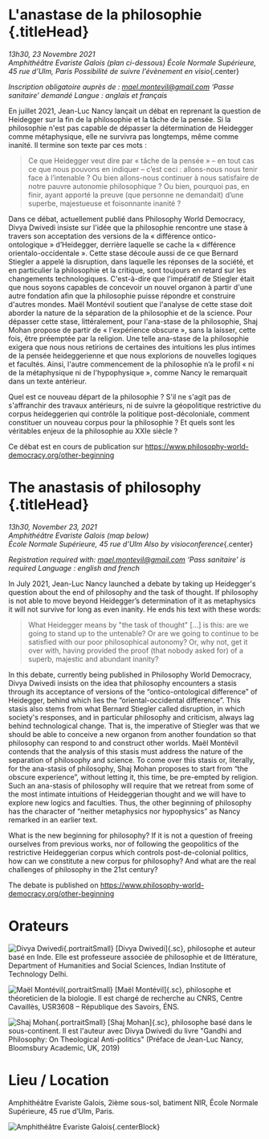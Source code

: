  
# L'anastase de la philosophie {.titleHead}

*13h30, 23 Novembre 2021*  
*Amphithéâtre Evariste Galois (plan ci-dessous)* 
*École Normale Supérieure, 45 rue d’Ulm, Paris* 
*Possibilité de suivre l'évènement en visio*{.center}

*Inscription obligatoire auprès de : mael.montevil@gmail.com*
*‘Passe sanitaire’ demandé*
*Langue : anglais et français*

En juillet 2021, Jean-Luc Nancy lançait un débat en reprenant la question de Heidegger sur la fin de la philosophie et la tâche de la pensée. Si la philosophie n'est pas capable de dépasser la détermination de Heidegger comme métaphysique, elle ne survivra pas longtemps, même comme inanité. Il termine son texte par ces mots :

> Ce que Heidegger veut dire par « tâche de la pensée » – en tout cas ce que nous pouvons en indiquer – c’est ceci : allons-nous nous tenir face à l’intenable ? Ou bien allons-nous continuer à nous satisfaire de notre pauvre autonomie philosophique ? Ou bien, pourquoi pas, en finir, ayant apporté la preuve (que personne ne demandait) d’une superbe, majestueuse et foisonnante inanité ? 

Dans ce débat, actuellement publié dans Philosophy World Democracy, Divya Dwivedi insiste sur l'idée que la philosophie rencontre une stase à travers son acceptation des versions de la « différence ontico-ontologique » d’Heidegger, derrière laquelle se cache la « différence orientalo-occidentale ». Cette stase découle aussi de ce que Bernard Stiegler a appelé la disruption, dans laquelle les réponses de la société, et en particulier la philosophie et la critique, sont toujours en retard sur les changements technologiques. C'est-à-dire que l'impératif de Stiegler était que nous soyons capables de concevoir un nouvel organon à partir d'une autre fondation afin que la philosophie puisse répondre et construire d'autres mondes. Maël Montévil soutient que l'analyse de cette stase doit aborder la nature de la séparation de la philosophie et de la science. Pour dépasser cette stase, littéralement, pour l'ana-stase de la philosophie, Shaj Mohan propose de partir de « l'expérience obscure », sans la laisser, cette fois, être préemptée par la religion. Une telle ana-stase de la philosophie exigera que nous nous retirions de certaines des intuitions les plus intimes de la pensée heideggerienne et que nous explorions de nouvelles logiques et facultés. Ainsi, l'autre commencement de la philosophie n’a le profil « ni de la métaphysique ni de l'hypophysique », comme Nancy le remarquait dans un texte antérieur. 

Quel est ce nouveau départ de la philosophie ? S'il ne s'agit pas de s'affranchir des travaux antérieurs, ni de suivre la géopolitique restrictive du corpus heideggerien qui contrôle la politique post-décoloniale, comment constituer un nouveau corpus pour la philosophie ? Et quels sont les véritables enjeux de la philosophie au XXIe siècle ?

Ce débat est en cours de publication sur  https://www.philosophy-world-democracy.org/other-beginning


# The anastasis of philosophy  {.titleHead}

*13h30, November 23, 2021*  
*Amphithéâtre Evariste Galois (map below)*  
*École Normale Supérieure, 45 rue d’Ulm*
*Also by visioconference*{.center}

*Registration required with: mael.montevil@gmail.com*
*‘Pass sanitaire’ is required*
*Language : english and french*

In July 2021, Jean-Luc Nancy launched a debate by taking up Heidegger's question about the end of philosophy and the task of thought. If philosophy is not able to move beyond Heidegger’s determination of it as metaphysics it will not survive for long as even inanity. He ends his text with these words:

> What Heidegger means by "the task of thought" [...] is this: are we going to stand up to the untenable?  Or are we going to continue to be satisfied with our poor philosophical autonomy? Or, why not, get it over with, having provided the proof (that nobody asked for) of a superb, majestic and abundant inanity? 

In this debate, currently being published in Philosophy World Democracy, Divya Dwivedi insists on the idea that philosophy encounters a stasis through its acceptance of versions of the “ontico-ontological difference” of Heidegger, behind which lies the “oriental-occidental difference”. This stasis also stems from what Bernard Stiegler called disruption, in which society's responses, and in particular philosophy and criticism, always lag behind technological change. That is, the imperative of Stiegler was that we should be able to conceive a new organon from another foundation so that philosophy can respond to and construct other worlds. Maël Montévil contends that the analysis of this stasis must address the nature of the separation of philosophy and science. To come over this stasis or, literally, for the ana-stasis of philosophy, Shaj Mohan proposes to start from “the obscure experience”, without letting it, this time, be pre-empted by religion. Such an ana-stasis of philosophy will require that we retreat from some of the most intimate intuitions of Heideggerian thought and we will have to explore new logics and faculties. Thus, the other beginning of philosophy has the character of “neither metaphysics nor hypophysics” as Nancy remarked in an earlier text. 

What is the new beginning for philosophy? If it is not a question of freeing ourselves from previous works, nor of following the geopolitics of the restrictive Heideggerian corpus which controls post-de-colonial politics, how can we constitute a new corpus for philosophy? And what are the real challenges of philosophy in the 21st century? 

The debate is published on https://www.philosophy-world-democracy.org/other-beginning

# Orateurs
               
               
![Divya Dwivedi](/assets/avatars/d-dwivedi.jpg){.portraitSmall} [Divya Dwivedi]{.sc}, philosophe et auteur basé en Inde. Elle est professeure associée de philosophie et de littérature, Department of Humanities and Social Sciences, Indian Institute of Technology Delhi. 



       
![Maël Montévil](/assets/avatars/m-montevil.jpg){.portraitSmall} [Maël Montévil]{.sc}, philosophe et théoreticien de la biologie. Il est chargé de recherche au CNRS, Centre Cavaillès, USR3608 – République des Savoirs, ÉNS.



![Shaj Mohan](/assets/avatars/s-mohan.jpg){.portraitSmall} [Shaj Mohan]{.sc}, philosophe basé dans le sous-continent. Il est l'auteur avec Divya Dwivedi du livre "Gandhi and Philosophy: On Theological Anti-politics" (Préface de Jean-Luc Nancy, Bloomsbury Academic, UK, 2019) 

# Lieu / Location
               
Amphithéâtre Evariste Galois, 2ième sous-sol, batiment NIR, École Normale Supérieure, 45 rue d’Ulm, Paris.


![Amphithéâtre Evariste Galois](/assets/talks/Galois.png){.centerBlock}
